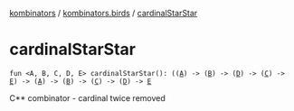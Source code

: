 [kombinators](../index.md) / [kombinators.birds](index.md) / [cardinalStarStar](./cardinal-star-star.md)

# cardinalStarStar

`fun <A, B, C, D, E> cardinalStarStar(): ((`[`A`](cardinal-star-star.md#A)`) -> (`[`B`](cardinal-star-star.md#B)`) -> (`[`D`](cardinal-star-star.md#D)`) -> (`[`C`](cardinal-star-star.md#C)`) -> `[`E`](cardinal-star-star.md#E)`) -> (`[`A`](cardinal-star-star.md#A)`) -> (`[`B`](cardinal-star-star.md#B)`) -> (`[`C`](cardinal-star-star.md#C)`) -> (`[`D`](cardinal-star-star.md#D)`) -> `[`E`](cardinal-star-star.md#E)

C** combinator - cardinal twice removed

